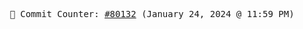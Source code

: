 <p align="center">
    <samp>
        📮 Commit Counter: <a href="https://github.com/Javascript-void0/Javascript-void0/commits/main">#80132</a> (January 24, 2024 @ 11:59 PM)
    </samp>
</p>